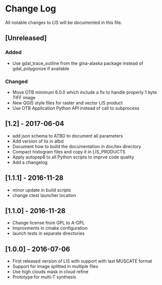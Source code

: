 # Change Log
All notable changes to LIS will be documented in this file.

## [Unreleased]
### Added	
- Use gdal_trace_outline from the gina-alaska package instead of gdal_polygonize if available	
### Changed
- Move OTB minimum 6.0.0 which include a fix to handle properly 1 byte TIFF image
- New QGIS style files for raster and vector LIS product
- Use OTB Application Python API instead of call to subprocess 
## [1.2] - 2017-06-04
- add json schema to ATBD to document all parameters
- Add version of lis in atbd
- Document how to build the documentation in doc/tex directory
- Compact histogram files and copy it in LIS_PRODUCTS
- Apply autopep8 to all Python scripts to imprve code quality
- Add a changelog
## [1.1.1] - 2016-11-28
- minor update in build scripts
- change ctest launcher location
## [1.1.0] - 2016-11-28
- Change license from GPL to A-GPL
- Improvments in cmake configuration
- launch tests in separate directories
## [1.0.0] - 2016-07-06
- First released version of LIS with support with last MUSCATE format
- Support for image splitted in multiple files
- Use high clouds mask in cloud refine
- Prototype for multi-T synthesis
